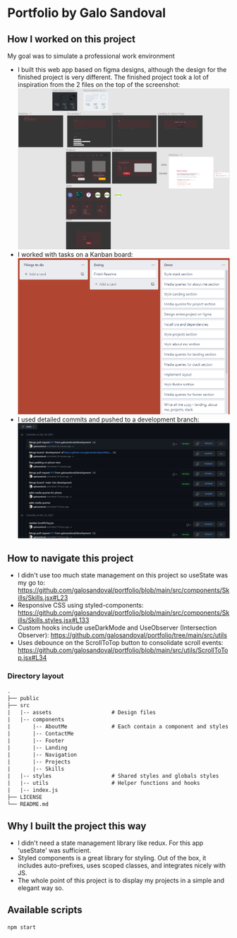 # Portfolio by Galo Sandoval

## How I worked on this project

My goal was to simulate a professional work environment

- I built this web app based on figma designs, although the design for the finished project is very different. The finished project took a lot of inspiration from the 2 files on the top of the screenshot:
  ![](public/figma.png)
- I worked with tasks on a Kanban board:
  ![](public/trello.png)
- I used detailed commits and pushed to a development branch:
  ![](public/commits.png)

## How to navigate this project

- I didn't use too much state management on this project so useState was my go to: https://github.com/galosandoval/portfolio/blob/main/src/components/Skills/Skills.jsx#L23
- Responsive CSS using styled-components: https://github.com/galosandoval/portfolio/blob/main/src/components/Skills/Skills.styles.jsx#L133
- Custom hooks include useDarkMode and UseObserver (Intersection Observer): https://github.com/galosandoval/portfolio/tree/main/src/utils
- Uses debounce on the ScrollToTop button to consolidate scroll events: https://github.com/galosandoval/portfolio/blob/main/src/utils/ScrollToTop.jsx#L34

### Directory layout

    .
    ├── public                  
    ├── src 
    |   |-- assets                   # Design files
    |   |-- components
    |       |-- AboutMe              # Each contain a component and styles
    |       |-- ContactMe
    |       |-- Footer
    |       |-- Landing
    |       |-- Navigation
    |       |-- Projects
    |       |-- Skills
    |   |-- styles                   # Shared styles and globals styles
    |   |-- utils                    # Helper functions and hooks
    |   |-- index.js       
    ├── LICENSE
    └── README.md

## Why I built the project this way

- I didn't need a state management library like redux. For this app 'useState' was sufficient. 
- Styled components is a great library for styling. Out of the box, it includes auto-prefixes, uses scoped classes, and integrates nicely with JS.
- The whole point of this project is to display my projects in a simple and elegant way so.

## Available scripts

```
npm start
```

